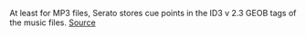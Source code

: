 At least for MP3 files, Serato stores cue points in the ID3 v 2.3 GEOB
tags of the music files.
[Source](http://serato.com/forum/discussion/345668)
